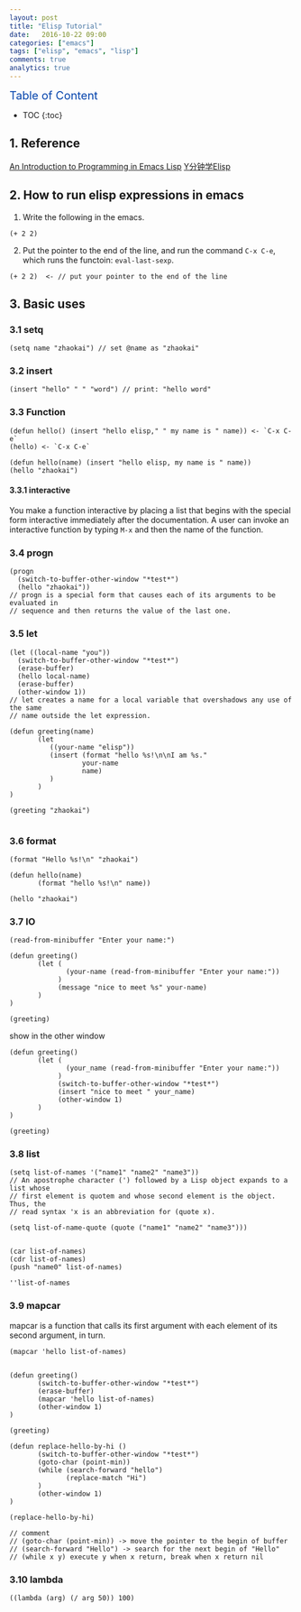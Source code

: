```yaml
---
layout: post
title: "Elisp Tutorial"
date:   2016-10-22 09:00
categories: ["emacs"]
tags: ["elisp", "emacs", "lisp"]
comments: true
analytics: true
---
```


<span/>

<span style="color: #0645ad; font-size:20px">Table of Content<span/>

  * TOC
  {:toc}

## 1. Reference

[An Introduction to Programming in Emacs Lisp](https://www.gnu.org/software/emacs/manual/html_node/eintr/index.html)
[Y分钟学Elisp](http://www.tuicool.com/articles/buInem)

## 2. How to run elisp expressions in emacs

1. Write the following in the emacs.

```
(+ 2 2)
```

2. Put the pointer to the end of the line, and run the command `C-x C-e`, which
runs the functoin: `eval-last-sexp`.

```
(+ 2 2)  <- // put your pointer to the end of the line
```

## 3. Basic uses

### 3.1 setq

```
(setq name "zhaokai") // set @name as "zhaokai"
```

### 3.2 insert

```
(insert "hello" " " "word") // print: "hello word"
```

### 3.3 Function

```
(defun hello() (insert "hello elisp," " my name is " name)) <- `C-x C-e`
(hello) <- `C-x C-e`
```

```
(defun hello(name) (insert "hello elisp, my name is " name))
(hello "zhaokai")
```

#### 3.3.1 interactive

You make a function interactive by placing a list that begins with the special
form interactive immediately after the documentation. A user can invoke an
interactive function by typing `M-x` and then the name of the function.

### 3.4 progn

```
(progn
  (switch-to-buffer-other-window "*test*")
  (hello "zhaokai"))
// progn is a special form that causes each of its arguments to be evaluated in
// sequence and then returns the value of the last one.
```

### 3.5 let

```
(let ((local-name "you"))
  (switch-to-buffer-other-window "*test*")
  (erase-buffer)
  (hello local-name)
  (erase-buffer)
  (other-window 1))
// let creates a name for a local variable that overshadows any use of the same
// name outside the let expression.
```

```
(defun greeting(name)
       (let
          ((your-name "elisp"))
          (insert (format "hello %s!\n\nI am %s."
                  your-name
                  name)
          )
       )
)

(greeting "zhaokai")


```

### 3.6 format

```
(format "Hello %s!\n" "zhaokai")
```

```
(defun hello(name)
       (format "hello %s!\n" name))

(hello "zhaokai")
```

### 3.7 IO

```
(read-from-minibuffer "Enter your name:")
```

```
(defun greeting()
       (let (
              (your-name (read-from-minibuffer "Enter your name:"))
            )
            (message "nice to meet %s" your-name)
       )
)

(greeting)
```

show in the other window

```
(defun greeting()
       (let (
              (your_name (read-from-minibuffer "Enter your name:"))
            )
            (switch-to-buffer-other-window "*test*")
            (insert "nice to meet " your_name)
            (other-window 1)
       )
)

(greeting)
```

### 3.8 list

```
(setq list-of-names '("name1" "name2" "name3"))
// An apostrophe character (') followed by a Lisp object expands to a list whose
// first element is quotem and whose second element is the object. Thus, the
// read syntax 'x is an abbreviation for (quote x).

(setq list-of-name-quote (quote ("name1" "name2" "name3")))


(car list-of-names)
(cdr list-of-names)
(push "name0" list-of-names)

''list-of-names
```

### 3.9 mapcar

mapcar is a function that calls its first argument with each element of its
second argument, in turn.

```
(mapcar 'hello list-of-names)


(defun greeting()
       (switch-to-buffer-other-window "*test*")
       (erase-buffer)
       (mapcar 'hello list-of-names)
       (other-window 1)
)

(greeting)

```

```
(defun replace-hello-by-hi ()
       (switch-to-buffer-other-window "*test*")
       (goto-char (point-min))
       (while (search-forward "hello")
              (replace-match "Hi")
       )
       (other-window 1)
)

(replace-hello-by-hi)

// comment
// (goto-char (point-min)) -> move the pointer to the begin of buffer
// (search-forward "Hello") -> search for the next begin of "Hello"
// (while x y) execute y when x return, break when x return nil

```

### 3.10 lambda

```
((lambda (arg) (/ arg 50)) 100)
```